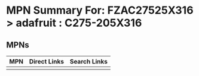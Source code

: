 



# MPN Summary For: FZAC27525X316 > adafruit : C275-205X316

## MPNs
  

|MPN|Direct Links|Search Links|
| :--- | :--- | :--- |
||||
